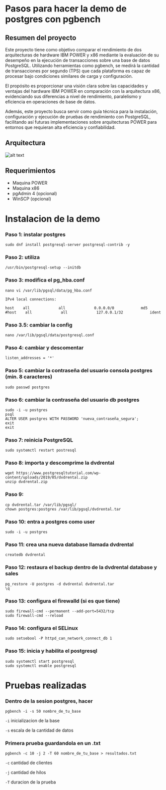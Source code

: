 # Pasos para hacer la demo de postgres con pgbench

## Resumen del proyecto
Este proyecto tiene como objetivo comparar el rendimiento de dos arquitecturas de hardware IBM POWER y x86 mediante la evaluación de su desempeño en la ejecución de transacciones sobre una base de datos PostgreSQL. Utilizando herramientas como pgbench, se medirá la cantidad de transacciones por segundo (TPS) que cada plataforma es capaz de procesar bajo condiciones similares de carga y configuración.

El propósito es proporcionar una visión clara sobre las capacidades y ventajas del hardware IBM POWER en comparación con la arquitectura x86, evidenciando sus diferencias a nivel de rendimiento, paralelismo y eficiencia en operaciones de base de datos.

Además, este proyecto busca servir como guía técnica para la instalación, configuración y ejecución de pruebas de rendimiento con PostgreSQL, facilitando así futuras implementaciones sobre arquitecturas POWER para entornos que requieran alta eficiencia y confiabilidad.
## Arquitectura
![alt text]()
## Requerimientos
- Maquina POWER
- Maquina x86
- pgAdmin 4 (opcional)
- WinSCP (opcional)

# Instalacion de la demo

### Paso 1: instalar postgres
```
sudo dnf install postgresql-server postgresql-contrib -y
```
### Paso 2: utiliza
```
/usr/bin/postgresql-setup --initdb
```
### Paso 3: modifica el pg_hba.conf
```
nano vi /var/lib/pgsql/data/pg_hba.conf
```

`IPv4 local connections:`
```
host    all             all             0.0.0.0/0            md5
#host    all             all             127.0.0.1/32            ident
```
### Paso 3.5: cambiar la config
```
nano /var/lib/pgsql/data/postgresql.conf
```
### Paso 4: cambiar y descomentar

`listen_addresses = '*'`

### Paso 5: cambiar la contraseña del usuario consola postgres (min. 8 caracteres)
```
sudo passwd postgres
```
### Paso 6: cambiar la contraseña del usuario db postgres
```
sudo -i -u postgres
psql
ALTER USER postgres WITH PASSWORD 'nueva_contraseña_segura';
exit
exit
```
### Paso 7: reinicia PostgreSQL
```
sudo systemctl restart postresql
```
### Paso 8: importa y descomprime la dvdrental
```
wget https://www.postgresqltutorial.com/wp-content/uploads/2019/05/dvdrental.zip
unzip dvdrental.zip
```
### Paso 9: 
```
cp dvdrental.tar /var/lib/pgsql/
chown postgres:postgres /var/lib/pgsql/dvdrental.tar
```
### Paso 10: entra a postgres como user
```
sudo -i -u postgres
```
### Paso 11: crea una nueva database llamada dvdrental
```
createdb dvdrental
```
### Paso 12: restaura el backup dentro de la dvdrental database y sales
```
pg_restore -U postgres -d dvdrental dvdrental.tar
\q
```
### Paso 13: configura el firewalld (si es que tiene)
```
sudo firewall-cmd --permanent --add-port=5432/tcp
sudo firewall-cmd --reload
```
### Paso 14: configura el SELinux
```
sudo setsebool -P httpd_can_network_connect_db 1
```
### Paso 15: inicia y habilita el postgresql
```
sudo systemctl start postgresql
sudo systemctl enable postgresql
```
# Pruebas realizadas

### Dentro de la sesion postgres, hacer
```
pgbench -i -s 50 nombre_de_tu_base
```
`-i` inicializacion de la base

`-s` escala de la cantidad de datos
### Primera prueba guardandola en un .txt
```
pgbench -c 10 -j 2 -T 60 nombre_de_tu_base > resultados.txt
```
`-c` cantidad de clientes

`-j` cantidad de hilos

`-T` duracion de la prueba





